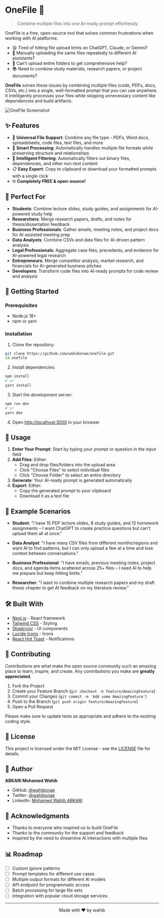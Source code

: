 # OneFile 🚀

> Combine multiple files into one AI-ready prompt effortlessly.

OneFile is a free, open-source tool that solves common frustrations when working with AI platforms:

- 😫 Tired of hitting file upload limits on ChatGPT, Claude, or Gemini?
- 🔄 Manually uploading the same files repeatedly to different AI assistants?
- 📁 Can't upload entire folders to get comprehensive help?
- 📚 Need to combine study materials, research papers, or project documents?

**OneFile** solves these issues by combining multiple files (code, PDFs, docs, CSVs, etc.) into a single, well-formatted prompt that you can use anywhere. It intelligently processes your files while skipping unnecessary content like dependencies and build artifacts.

![OneFile Screenshot](public/screenshots/code-to-prompt.png)

## ✨ Features

- 📁 **Universal File Support**: Combine any file type - PDFs, Word docs, spreadsheets, code files, text files, and more
- 🎯 **Smart Processing**: Automatically handles multiple file formats while preserving structure and relationships
- 🚫 **Intelligent Filtering**: Automatically filters out binary files, dependencies, and other non-text content
- 📋 **Easy Export**: Copy to clipboard or download your formatted prompts with a single click
- 🌐 **Completely FREE & open-source!**

## 🎯 Perfect For

- **Students**: Combine lecture slides, study guides, and assignments for AI-powered study help
- **Researchers**: Merge research papers, drafts, and notes for thesis/dissertation feedback
- **Business Professionals**: Gather emails, meeting notes, and project docs for AI-assisted meeting prep
- **Data Analysts**: Combine CSVs and data files for AI-driven pattern analysis
- **Legal Professionals**: Aggregate case files, precedents, and evidence for AI-powered legal research
- **Entrepreneurs**: Merge competitor analysis, market research, and financials for AI-generated business pitches
- **Developers**: Transform code files into AI-ready prompts for code review and analysis

## 🚀 Getting Started

### Prerequisites

- Node.js 18+ 
- npm or yarn

### Installation

1. Clone the repository:
```bash
git clone https://github.com/wahibonae/onefile.git
cd onefile
```

2. Install dependencies:
```bash
npm install
# or
yarn install
```

3. Start the development server:
```bash
npm run dev
# or
yarn dev
```

4. Open [http://localhost:3000](http://localhost:3000) in your browser

## 🎯 Usage

1. **Enter Your Prompt**: Start by typing your prompt or question in the input field
2. **Add Files**: Either:
   - Drag and drop files/folders into the upload area
   - Click "Choose Files" to select individual files
   - Click "Choose Folder" to select an entire directory
3. **Generate**: Your AI-ready prompt is generated automatically
4. **Export**: Either:
   - Copy the generated prompt to your clipboard
   - Download it as a text file

## 📝 Example Scenarios

- **Student**: "I have 15 PDF lecture slides, 8 study guides, and 12 homework assignments – I want ChatGPT to create practice questions but can't upload them all at once."

- **Data Analyst**: "I have many CSV files from different months/regions and want AI to find patterns, but I can only upload a few at a time and lose context between conversations."

- **Business Professional**: "I have emails, previous meeting notes, project docs, and agenda items scattered across 25+ files – I need AI to help me prepare but keep hitting limits."

- **Researcher**: "I want to combine multiple research papers and my draft thesis chapter to get AI feedback on my literature review."

## 🛠️ Built With

- [Next.js](https://nextjs.org/) - React framework
- [Tailwind CSS](https://tailwindcss.com/) - Styling
- [Shadcn/ui](https://ui.shadcn.com/) - UI components
- [Lucide Icons](https://lucide.dev/) - Icons
- [React Hot Toast](https://react-hot-toast.com/) - Notifications

## 🤝 Contributing

Contributions are what make the open source community such an amazing place to learn, inspire, and create. Any contributions you make are **greatly appreciated**.

1. Fork the Project
2. Create your Feature Branch (`git checkout -b feature/AmazingFeature`)
3. Commit your Changes (`git commit -m 'Add some AmazingFeature'`)
4. Push to the Branch (`git push origin feature/AmazingFeature`)
5. Open a Pull Request

Please make sure to update tests as appropriate and adhere to the existing coding style.

## 📝 License

This project is licensed under the MIT License - see the [LICENSE](LICENSE) file for details.

## 👤 Author

**ABKARI Mohamed Wahib**

- GitHub: [@wahibonae](https://github.com/wahibonae)
- Twitter: [@wahibonae](https://twitter.com/wahibonae)
- LinkedIn: [Mohamed Wahib ABKARI](https://www.linkedin.com/in/abkarimohamedwahib/)

## 🙏 Acknowledgments

- Thanks to everyone who inspired us to build OneFile
- Thanks to the community for the support and feedback
- Inspired by the need to streamline AI interactions with multiple files

## 📊 Roadmap

- [ ] Custom ignore patterns
- [ ] Prompt templates for different use cases
- [ ] Multiple output formats for different AI models
- [ ] API endpoint for programmatic access
- [ ] Batch processing for large file sets
- [ ] Integration with popular cloud storage services

---

<p align="center">Made with ❤️ by wahib</p>
